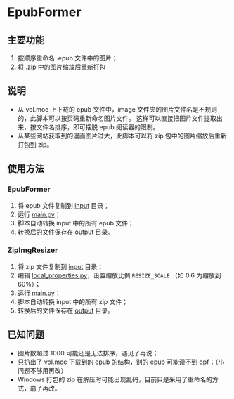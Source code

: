 # EpubFormer
## 主要功能
1. 按顺序重命名 .epub 文件中的图片；
2. 将 .zip 中的图片缩放后重新打包

## 说明
- 从 vol.moe 上下载的 epub 文件中，image 文件夹的图片文件名是不规则的，此脚本可以按页码重新命名图片文件。
这样可以直接把图片文件提取出来，按文件名排序，即可摆脱 epub 阅读器的限制。
- 从某些网站获取到的漫画图片过大，此脚本可以将 zip 包中的图片缩放后重新打包到 zip。

## 使用方法
### EpubFormer
1. 将 epub 文件复制到 [input](/input) 目录；
2. 运行 [main.py](main.py)；
3. 脚本自动转换 input 中的所有 epub 文件；
4. 转换后的文件保存在 [output](/output) 目录。

### ZipImgResizer
1. 将 zip 文件复制到 [input](/input) 目录；
2. 编辑 [local_properties.py](/common/local_properties.py)，设置缩放比例 `RESIZE_SCALE` （如 0.6 为缩放到 60%）；
3. 运行 [main.py](main.py)；
4. 脚本自动转换 input 中的所有 zip 文件；
5. 转换后的文件保存在 [output](/output) 目录。

## 已知问题
- 图片数超过 1000 可能还是无法排序，遇见了再说；
- 只扒出了 vol.moe 下载到的 epub 的结构，别的 epub 可能读不到 opf；（小问题不够用再改）
- Windows 打包的 zip 在解压时可能出现乱码，目前只是采用了重命名的方式，崩了再改。
